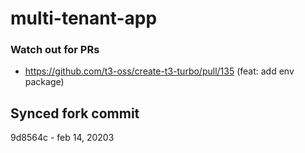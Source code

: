 # multi-tenant-app

### Watch out for PRs

- https://github.com/t3-oss/create-t3-turbo/pull/135 (feat: add env package)


## Synced fork commit
9d8564c - feb 14, 20203
